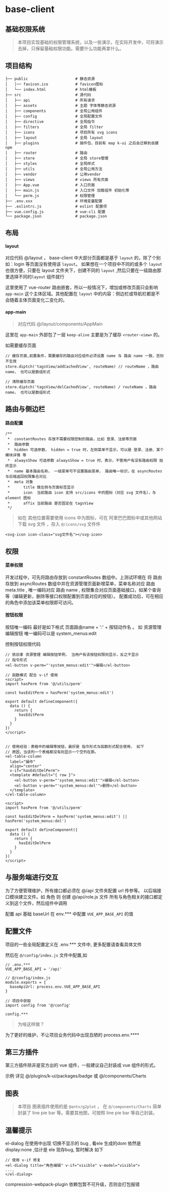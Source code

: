 # base-client

## 基础权限系统

> 本项目实现基础的权限管理系统，以及一些演示，在实际开发中，可将演示去掉，只保留基础权限功能。需要什么功能再拿什么。

## 项目结构
```
├── public                     # 静态资源
│   │── favicon.ico            # favicon图标
│   └── index.html             # html模板
├── src                        # 源代码
│   ├── api                    # 所有请求
│   ├── assets                 # 主题 字体等静态资源
│   ├── components             # 全局公用组件
│   ├── config                 # 全局配置文件
│   ├── directive              # 全局指令
│   ├── filters                # 全局 filter
│   ├── icons                  # 项目所有 svg icons
│   ├── layout                 # 全局 layout
│   ├── plugins                # 插件包，目前有 map k-ui 之后会迁移到自建 npm
│   ├── router                 # 路由
│   ├── store                  # 全局 store管理
│   ├── styles                 # 全局样式
│   ├── utils                  # 全局公用方法
│   ├── vendor                 # 公用vendor
│   ├── views                  # views 所有页面
│   ├── App.vue                # 入口页面
│   ├── main.js                # 入口文件 加载组件 初始化等
│   └── perm.js                # 权限管理
├── .env.xxx                   # 环境变量配置
├── .eslintrc.js               # eslint 配置项
├── vue.config.js              # vue-cli 配置
└── package.json               # package.json
```

## 布局
#### layout
对应代码 @/layout ， base-client 中大部分页面都是基于 ```layout``` 的，除了个别如：login 等页面没有使用该 ```layout```。 如果想在一个项目中不同的或多个 ```layout``` 也很方便，只要在 layout 文件夹下，创建不同的 ```layout``` ,然后只要在一级路由那里选择不同的```layout``` 组件就行


这里使用了 vue-router 路由嵌套，所以一般情况下，增加或修改页面只会影响 ```app-main``` 这个主体区域。其他配置在 ```layout``` 中的内容：侧边栏或导航栏都是不会随着主体页面变化二变化的。

#### app-main
> 对应代码 @/layout/components/AppMain

这里在 ```app-main``` 外部包了一层 ```keep-alive``` 主要是为了缓存 ```<router-view>``` 的。

如需要缓存页面
```
// 缓存页面,前置条件，需要缓存的路由对应组件必须设置 name 与 路由 name 一致，否则不生效
store.diptch('tagsView/addCachedView', routeName) // routeName ，路由 name， 也可以是数组形式

// 清除缓存页面
store.diptch('tagsView/delCachedView', routeName) / routeName ，路由 name， 也可以是数组形式
```

## 路由与侧边栏
#### 路由配置
```
/**
 *  constantRoutes 存放不需要权限控制的路由，比如 登录、注册等页面
 *  路由参数
 *  hidden 可选参数， hidden = true 时，左侧菜单不显示，可以是 登录、注册、某个模块详情 等
 *  alwaysShow 可选参数 alwaysShow = true 时，表示，不管用户有没有路由权限 始终显示
 *  name 基本路由名称， 一级菜单可不设置路由菜单， 路由唯一标识，在 asyncRoutes 与后端返回权限集合对比
 *  meta 对象
 *      title 做左侧与页面标签显示
 *      icon  当前路由 icon 支持 src/icons 中的图标（对应 svg 文件名），与 element 图标
 *      affix 当前路由 是否固定在 tagsView
 */
```

> 如在 其他位置需要使用 icons 中为图标，可在 阿里巴巴图标中或其他网站下载 svg 文件
，存入 ```@/icons/svg``` 文件件

```
<svg-icon icon-class="svg文件名"></svg-icon>
```

## 权限

#### 菜单权限

开发过程中，可先将路由存放到 constantRoutes 数组中。上测试环境在 将 路由存放到 asyncRoutes 数组中并在资源管理页面新增菜单，菜单名称对应 路由 meta.title , 唯一编码对应 路由 name , 权限集合对应页面基础接口，如某个查询等（编辑更新，删除等接口权限配置到页面对应的按钮）。 配置成功后，可在相应的角色中添加该菜单权限即可访问。

#### 按钮权限
按钮唯一编码 最好是如下格式 页面路由name + ':' + 按钮动作名 。 如 资源管理 编辑按钮 唯一编码可以是 system_menus:edit

控制按钮权限代码
```
// 依旧拿 资源管理 编辑按钮举例， 当用户有该按钮权限则显示，反之不显示
// 指令形式
<el-button v-perm="'system_menus:edit'">编辑</el-button>

// 函数模式 配合 v-if 使用
<script>
import hasPerm from '@/utils/perm'

const hasEditPerm = hasPerm('system_menus:edit')

export default defineComponent({
  data () {
    return {
      hasEditPerm
    }
  }
})
</script>


// 使用经验：表格中的编辑等按钮，最好是 指令形式与函数形式配合使用， 如下
// 原因，当该列一个表格都没有则显示一个空列在那。
<el-table-column
  label="操作"
  align="center"
  v-if="hasEditDelPerm">
  <template #default="{ row }">
    <el-button v-perm="'system_menus:edit'">编辑</el-button>
    <el-button v-perm="'system_menus:del'">删除</el-button>
  </template>
</el-table-column>

<script>
import hasPerm from '@/utils/perm'

const hasEditDelPerm = hasPerm('system_menus:edit') || hasPerm('system_menus:del')

export default defineComponent({
  data () {
    return {
      hasEditDelPerm
    }
  }
})
</script>
```

## 与服务端进行交互
为了方便管理维护，所有接口都必须在 @/api 文件夹配置 url 传参等。 以后端接口模块建立文件。如 角色 则 创建 @/api/role.js 文件 所有与角色相关的接口都定义到这个文件，然后组件中调用

配置 api 基础 baseUrl
在 env.*** 中配置 ```VUE_APP_BASE_API``` 的值

## 配置文件
项目的一些全局配置定义在 .env.*** 文件中, 更多配置请查看具体文件

然后在 ```@/config/index.js``` 文件中配置,如
```
// .env.***
VUE_APP_BASE_API = '/api'

// @/config/index.js
module.exports = {
  baseApiUrl: process.env.VUE_APP_BASE_API
}

// 项目中获取
import config from '@/config'

config.***
```

> 为啥这样做？

为了更好的维护，不让项目业务代码中出现丑陋的 process.env.****


## 第三方插件
第三方插件除非是官方出的 vue 组件，一般建议自己封装成 vue 组件的形式。

示例 详见 @/plugins/k-ui/packages/badge 或 @/components/Charts


## 图表
> 本项目 图表插件使用的是 ```@antv/g2plot``` ， 在 ```@/components/Charts``` 简单封装了 line pie bar 等。需要其他图，可按照 line pie bar 等自己封装。

## 温馨提示
el-dialog 在使用中出现 切换不显示的 bug , 看ele 生成的dom 依然是 display:none ,估计是 ele 现存bug, 暂时解决 如下
```
// 使用 v-if 修复
<el-dialog title="角色编辑" v-if="visible" v-model="visible">
....
</el-dialog>
```

compression-webpack-plugin 依赖包暂不可升级，否则会打包报错